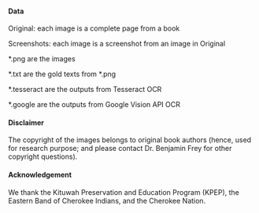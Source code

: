 #### Data
Original: each image is a complete page from a book

Screenshots: each image is a screenshot from an image in Original

*.png are the images

*.txt are the gold texts from *.png

*.tesseract are the outputs from Tesseract OCR

*.google are the outputs from Google Vision API OCR

#### Disclaimer

The copyright of the images belongs to original book authors (hence, used for research purpose;
and please contact Dr. Benjamin Frey for other copyright questions).


#### Acknowledgement
We thank the Kituwah Preservation and Education Program (KPEP), the Eastern Band of Cherokee Indians,
and the Cherokee Nation.